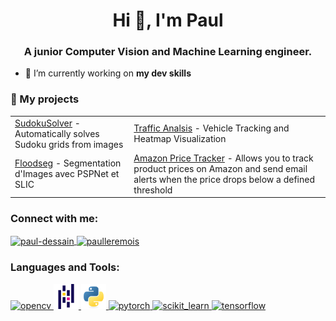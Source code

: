 <h1 align="center">Hi 👋, I'm Paul</h1>
<h3 align="center">A junior Computer Vision and Machine Learning engineer.</h3>

- 🔭 I’m currently working on **my dev skills**

<h3 align="left">🌟 My projects</h3>

<table align="center">
    <tr>
        <td><a href="https://github.com/pauldess1/SudokuSolver">SudokuSolver</a> - Automatically solves Sudoku grids from images</td>
        <td><a href="https://github.com/pauldess1/Traffic_Analysis">Traffic Analsis</a> - Vehicle Tracking and Heatmap Visualization</td>
    </tr>
    <tr>
        <td><a href="https://github.com/pauldess1/Floodseg">Floodseg</a> - Segmentation d'Images avec PSPNet et SLIC </td>
        <td><a href="https://github.com/pauldess1/Amazon-Price-Tracker">Amazon Price Tracker</a> - Allows you to track product prices on Amazon and send email alerts when the price drops below a defined threshold </td>
    </tr>
</table>

<h3 align="left">Connect with me:</h3>
<p align="left">
    <a href="https://linkedin.com/in/paul-dessain" target="blank">
        <img align="center" src="https://raw.githubusercontent.com/rahuldkjain/github-profile-readme-generator/master/src/images/icons/Social/linked-in-alt.svg" alt="paul-dessain" height="30" width="40" />
    </a>
    <a href="https://www.leetcode.com/paulleremois" target="blank">
        <img align="center" src="https://raw.githubusercontent.com/rahuldkjain/github-profile-readme-generator/master/src/images/icons/Social/leet-code.svg" alt="paulleremois" height="30" width="40" />
    </a>
</p>

<h3 align="left">Languages and Tools:</h3>
<p align="left">
    <a href="https://opencv.org/" target="_blank" rel="noreferrer">
        <img src="https://www.vectorlogo.zone/logos/opencv/opencv-icon.svg" alt="opencv" width="40" height="40"/>
    </a> 
    <a href="https://pandas.pydata.org/" target="_blank" rel="noreferrer">
        <img src="https://raw.githubusercontent.com/devicons/devicon/2ae2a900d2f041da66e950e4d48052658d850630/icons/pandas/pandas-original.svg" alt="pandas" width="40" height="40"/>
    </a> 
    <a href="https://www.python.org" target="_blank" rel="noreferrer">
        <img src="https://raw.githubusercontent.com/devicons/devicon/master/icons/python/python-original.svg" alt="python" width="40" height="40"/>
    </a>
    <a href="https://pytorch.org/" target="_blank" rel="noreferrer">
        <img src="https://www.vectorlogo.zone/logos/pytorch/pytorch-icon.svg" alt="pytorch" width="40" height="40"/>
    </a> 
    <a href="https://scikit-learn.org/" target="_blank" rel="noreferrer">
        <img src="https://upload.wikimedia.org/wikipedia/commons/0/05/Scikit_learn_logo_small.svg" alt="scikit_learn" width="40" height="40"/>
    </a> 
    <a href="https://www.tensorflow.org" target="_blank" rel="noreferrer">
        <img src="https://www.vectorlogo.zone/logos/tensorflow/tensorflow-icon.svg" alt="tensorflow" width="40" height="40"/>
    </a>
</p>


